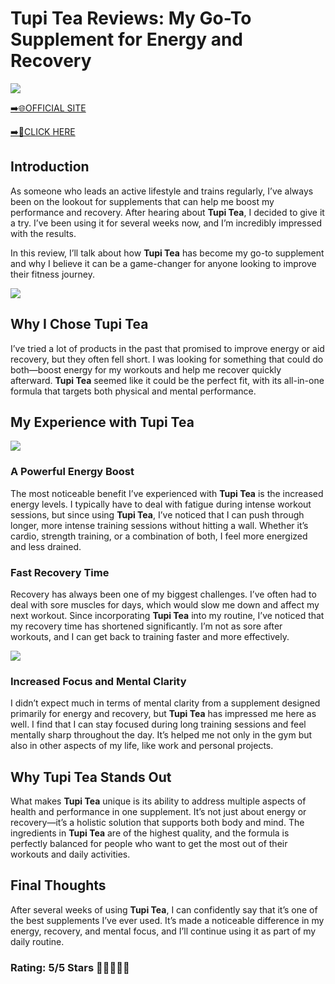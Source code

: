 # **Tupi Tea Reviews**: My Go-To Supplement for Energy and Recovery

[![](https://static.vecteezy.com/system/resources/thumbnails/019/896/014/small/buy-now-gradient-button-with-cart-symbol-buy-now-illustration-png.png)](https://edetoop.top/lander/sugarpreland-1/tupit.html) 

[➡️🌐OFFICIAL SITE](https://edetoop.top/lander/sugarpreland-1/tupit.html) 

[➡️🔗CLICK HERE](https://edetoop.top/lander/sugarpreland-1/tupit.html) 


## Introduction

As someone who leads an active lifestyle and trains regularly, I’ve always been on the lookout for supplements that can help me boost my performance and recovery. After hearing about **Tupi Tea**, I decided to give it a try. I’ve been using it for several weeks now, and I’m incredibly impressed with the results.

In this review, I’ll talk about how **Tupi Tea** has become my go-to supplement and why I believe it can be a game-changer for anyone looking to improve their fitness journey.

[![](https://wallpapers.com/images/hd/red-order-now-button-udg4jcj4arvn8b0n-2.png)](https://edetoop.top/lander/sugarpreland-1/tupit.html)  

## Why I Chose **Tupi Tea**

I’ve tried a lot of products in the past that promised to improve energy or aid recovery, but they often fell short. I was looking for something that could do both—boost energy for my workouts and help me recover quickly afterward. **Tupi Tea** seemed like it could be the perfect fit, with its all-in-one formula that targets both physical and mental performance.

## My Experience with **Tupi Tea**

[![](https://static.vecteezy.com/system/resources/thumbnails/019/896/014/small/buy-now-gradient-button-with-cart-symbol-buy-now-illustration-png.png)](https://edetoop.top/lander/sugarpreland-1/tupit.html)

### A Powerful Energy Boost

The most noticeable benefit I’ve experienced with **Tupi Tea** is the increased energy levels. I typically have to deal with fatigue during intense workout sessions, but since using **Tupi Tea**, I’ve noticed that I can push through longer, more intense training sessions without hitting a wall. Whether it’s cardio, strength training, or a combination of both, I feel more energized and less drained.

### Fast Recovery Time

Recovery has always been one of my biggest challenges. I’ve often had to deal with sore muscles for days, which would slow me down and affect my next workout. Since incorporating **Tupi Tea** into my routine, I’ve noticed that my recovery time has shortened significantly. I’m not as sore after workouts, and I can get back to training faster and more effectively.

[![](https://wallpapers.com/images/hd/red-order-now-button-udg4jcj4arvn8b0n-2.png)](https://edetoop.top/lander/sugarpreland-1/tupit.html)  

### Increased Focus and Mental Clarity

I didn’t expect much in terms of mental clarity from a supplement designed primarily for energy and recovery, but **Tupi Tea** has impressed me here as well. I find that I can stay focused during long training sessions and feel mentally sharp throughout the day. It’s helped me not only in the gym but also in other aspects of my life, like work and personal projects.

## Why **Tupi Tea** Stands Out

What makes **Tupi Tea** unique is its ability to address multiple aspects of health and performance in one supplement. It’s not just about energy or recovery—it’s a holistic solution that supports both body and mind. The ingredients in **Tupi Tea** are of the highest quality, and the formula is perfectly balanced for people who want to get the most out of their workouts and daily activities.

## Final Thoughts

After several weeks of using **Tupi Tea**, I can confidently say that it’s one of the best supplements I’ve ever used. It’s made a noticeable difference in my energy, recovery, and mental focus, and I’ll continue using it as part of my daily routine.

### Rating: 5/5 Stars 🌟🌟🌟🌟🌟
